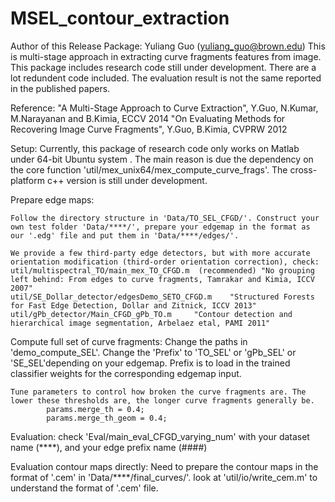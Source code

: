 # MSEL_contour_extraction

Author of this Release Package: 
	Yuliang Guo (yuliang_guo@brown.edu)
This is multi-stage approach in extracting curve fragments features from image.
This package includes research code still under development. There are a lot redundent code included.
The evaluation result is not the same reported in the published papers.

Reference: 
	"A Multi-Stage Approach to Curve Extraction", Y.Guo, N.Kumar, M.Narayanan and B.Kimia, ECCV 2014
	"On Evaluating Methods for Recovering Image Curve Fragments", Y.Guo, B.Kimia, CVPRW 2012
    
Setup: 
	Currently, this package of research code only works on Matlab under 64-bit Ubuntu system . The main reason is due the dependency on the core function  'util/mex_unix64/mex_compute_curve_frags'.
    The cross-platform c++ version is still under development.

Prepare edge maps:

	Follow the directory structure in 'Data/TO_SEL_CFGD/'. Construct your own test folder 'Data/****/', prepare your edgemap in the format as our '.edg' file and put them in 'Data/****/edges/'. 
	
	We provide a few third-party edge detectors, but with more accurate orientation modification (third-order orientation correction), check:
    util/multispectral_TO/main_mex_TO_CFGD.m  (recommended) "No grouping left behind: From edges to curve fragments, Tamrakar and Kimia, ICCV 2007"
	util/SE_Dollar_detector/edgesDemo_SETO_CFGD.m    "Structured Forests for Fast Edge Detection, Dollar and Zitnick, ICCV 2013"
	util/gPb_detector/Main_CFGD_gPb_TO.m     "Contour detection and hierarchical image segmentation, Arbelaez etal, PAMI 2011"
	
Compute full set of curve fragments:
	Change the paths in 'demo_compute_SEL'.
	Change the 'Prefix' to 'TO_SEL' or 'gPb_SEL' or 'SE_SEL'depending on your edgemap. Prefix is to load in the trained classifier weights for the corresponding edgemap input.
	
    Tune parameters to control how broken the curve fragments are. The lower these thresholds are, the longer curve fragments generally be.
            params.merge_th = 0.4;
            params.merge_th_geom = 0.4;

Evaluation:
	check 'Eval/main_eval_CFGD_varying_num' with your dataset name (****), and your edge prefix name (####)

	
Evaluation contour maps directly:
	Need to prepare the contour maps in the format of '.cem' in 'Data/****/final_curves/'.
	look at 'util/io/write_cem.m' to understand the format of '.cem' file.
